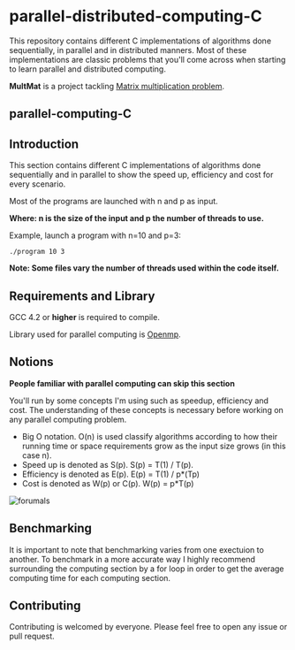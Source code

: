 
# parallel-distributed-computing-C

This repository contains different C implementations of algorithms done sequentially, in parallel and in distributed manners. Most of these implementations are classic problems that you'll come across when starting to learn parallel and distributed computing. 

**MultMat** is a project tackling [Matrix multiplication problem](https://en.wikipedia.org/wiki/Matrix_multiplication_algorithm). 

## parallel-computing-C

## Introduction

This section contains different C implementations of algorithms done sequentially and in parallel to show the speed up, efficiency and cost for every scenario.

Most of the programs are launched with n and p as input.

**Where: n is the size of the input and p the number of threads to use.**

Example, launch a program with n=10 and p=3:

`./program 10 3`

**Note: Some files vary the number of threads used within the code itself.**

## Requirements and Library

GCC 4.2 or **higher** is required to compile.

Library used for parallel computing is [Openmp](https://www.openmp.org/).

## Notions

**People familiar with parallel computing can skip this section**

You'll run by some concepts I'm using such as speedup, efficiency and cost. The understanding of these concepts is necessary before working on any parallel computing problem.

- Big O notation. O(n) is used classify algorithms according to how their running time or space requirements grow as the input size grows (in this case n).
- Speed up is denoted as S(p). S(p) = T(1) / T(p).
- Efficiency is denoted as E(p). E(p) = T(1) / p*(Tp)
- Cost is denoted as W(p) or C(p). W(p) = p*T(p)

![forumals](https://images.slideplayer.com/33/8243710/slides/slide_12.jpg)

## Benchmarking

It is important to note that benchmarking varies from one exectuion to another. To benchmark in a more accurate way I highly recommend surrounding the computing section by a for loop in order to get the average computing time for each computing section.

## Contributing

Contributing is welcomed by everyone. Please feel free to open any issue or pull request.
